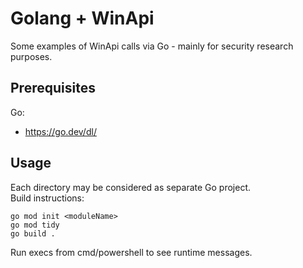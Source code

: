 # Golang + WinApi
Some examples of WinApi calls via Go - mainly for security research purposes. 

## Prerequisites 

Go:
 - https://go.dev/dl/

## Usage

Each directory may be considered as separate Go project.\
Build instructions: 
```
go mod init <moduleName>
go mod tidy
go build .
```
Run execs from cmd/powershell to see runtime messages. 
